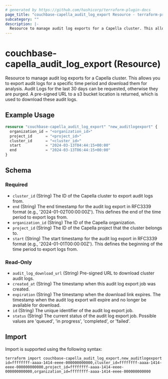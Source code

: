 ```yaml
---
# generated by https://github.com/hashicorp/terraform-plugin-docs
page_title: "couchbase-capella_audit_log_export Resource - terraform-provider-couchbase-capella"
subcategory: ""
description: |-
  Resource to manage audit log exports for a Capella cluster. This allows you to export audit logs for a specific time period and download them for analysis. Audit Logs for the last 30 days can be requested, otherwise they are purged. A pre-signed URL to a s3 bucket location is returned, which is used to download these audit logs.
---
```


# couchbase-capella_audit_log_export (Resource)

Resource to manage audit log exports for a Capella cluster. This allows you to export audit logs for a specific time period and download them for analysis. Audit Logs for the last 30 days can be requested, otherwise they are purged. A pre-signed URL to a s3 bucket location is returned, which is used to download these audit logs.

## Example Usage

```terraform
resource "couchbase-capella_audit_log_export" "new_auditlogexport" {
  organization_id = "<organization_id>"
  project_id      = "<project_id>"
  cluster_id      = "<cluster_id>"
  start           = "2024-03-13T04:44:15+00:00"
  end             = "2024-03-13T06:44:15+00:00"
}
```

<!-- schema generated by tfplugindocs -->
## Schema

### Required

- `cluster_id` (String) The ID of the Capella cluster to export audit logs from.
- `end` (String) The end timestamp for the audit log export in RFC3339 format (e.g., '2024-01-02T00:00:00Z'). This defines the end of the time period to export logs from.
- `organization_id` (String) The ID of the Capella organization.
- `project_id` (String) The ID of the Capella project that the cluster belongs to.
- `start` (String) The start timestamp for the audit log export in RFC3339 format (e.g., '2024-01-01T00:00:00Z'). This defines the beginning of the time period to export logs from.

### Read-Only

- `audit_log_download_url` (String) Pre-signed URL to download cluster audit logs.
- `created_at` (String) The timestamp when this audit log export job was created.
- `expiration` (String) The timestamp when the download link expires. The timestamp when the audit log export will expire and no longer be available for download.
- `id` (String) The unique identifier of the audit log export job.
- `status` (String) The current status of the audit log export job. Possible values are 'queued', 'in progress', 'completed', or 'failed'.

## Import

Import is supported using the following syntax:

```shell
terraform import couchbase-capella_audit_log_export.new_auditlogexport id=ffffffff-aaaa-1414-eeee-000000000000,cluster_id=ffffffff-aaaa-1414-eeee-000000000000,project_id=ffffffff-aaaa-1414-eeee-000000000000,organization_id=ffffffff-aaaa-1414-eeee-000000000000
```
